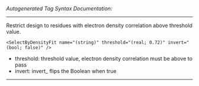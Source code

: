 _Autogenerated Tag Syntax Documentation:_

---
Restrict design to residues with electron density correlation above threshold value.

```
<SelectByDensityFit name="(string)" threshold="(real; 0.72)" invert="(bool; false)" />
```

-   threshold: threshold value, electron density correlation must be above to pass
-   invert: invert_ flips the Boolean when true

---
